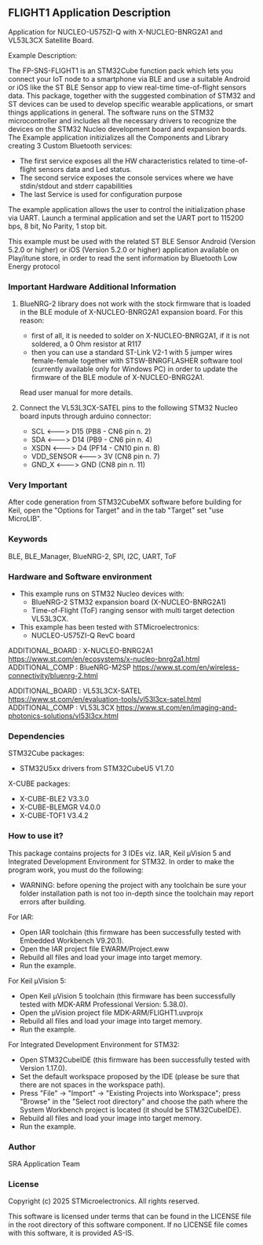 ## <b>FLIGHT1 Application Description</b>

Application for NUCLEO-U575ZI-Q with X-NUCLEO-BNRG2A1 and VL53L3CX Satellite Board.

Example Description:

The FP-SNS-FLIGHT1 is an STM32Cube function pack which lets you connect your IoT node to a smartphone via BLE and use a suitable Android or iOS like the ST BLE Sensor app to view real-time time-of-flight sensors data.
This package, together with the suggested combination of STM32 and ST devices can be used to develop specific wearable applications, or smart things applications in general.
The software runs on the STM32 microcontroller and includes all the necessary drivers to recognize the devices on the STM32 Nucleo development board and expansion boards.
The Example application initizializes all the Components and Library creating 3 Custom Bluetooth services:

 - The first service exposes all the HW characteristics related to time-of-flight sensors data and Led status.
 - The second service exposes the console services where we have stdin/stdout and stderr capabilities
 - The last Service is used for configuration purpose

The example application allows the user to control the initialization phase via UART.
Launch a terminal application and set the UART port to 115200 bps, 8 bit, No Parity, 1 stop bit.
 
This example must be used with the related ST BLE Sensor Android (Version 5.2.0 or higher) or iOS (Version 5.2.0 or higher) application available on Play/itune store,
in order to read the sent information by Bluetooth Low Energy protocol

### <b>Important Hardware Additional Information</b>

1) BlueNRG-2 library does not work with the stock firmware that is loaded in the BLE module of X-NUCLEO-BNRG2A1 expansion board.
   For this reason:

   - first of all, it is needed to solder on X-NUCLEO-BNRG2A1, if it is not soldered, a 0 Ohm resistor at R117
   - then you can use a standard ST-Link V2-1 with 5 jumper wires female-female together with STSW-BNRGFLASHER software tool
     (currently available only for Windows PC) in order to update the firmware of the BLE module of X-NUCLEO-BNRG2A1.
   
   Read user manual for more details.
   
2) Connect the VL53L3CX-SATEL pins to the following STM32 Nucleo board inputs through arduino connector:

   - SCL <---> D15 (PB8 - CN6 pin n. 2)
   - SDA <---> D14 (PB9 - CN6 pin n. 4)
   - XSDN <---> D4 (PF14 - CN10 pin n. 8)
   - VDD_SENSOR <---> 3V (CN8 pin n. 7)
   - GND_X <---> GND (CN8 pin n. 11)

### <b>Very Important</b>

After code generation from STM32CubeMX software before building for Keil, open the "Options for Target" and in the tab "Target" set "use MicroLIB".

### <b>Keywords</b>

BLE, BLE_Manager, BlueNRG-2, SPI, I2C, UART, ToF

### <b>Hardware and Software environment</b>

  - This example runs on STM32 Nucleo devices with:
    - BlueNRG-2 STM32 expansion board (X-NUCLEO-BNRG2A1)
	- Time-of-Flight (ToF) ranging sensor with multi target detection VL53L3CX.
  - This example has been tested with STMicroelectronics:
    - NUCLEO-U575ZI-Q RevC board
	
ADDITIONAL_BOARD : X-NUCLEO-BNRG2A1 https://www.st.com/en/ecosystems/x-nucleo-bnrg2a1.html
ADDITIONAL_COMP : BlueNRG-M2SP https://www.st.com/en/wireless-connectivity/bluenrg-2.html

ADDITIONAL_BOARD : VL53L3CX-SATEL https://www.st.com/en/evaluation-tools/vl53l3cx-satel.html
ADDITIONAL_COMP : VL53L3CX https://www.st.com/en/imaging-and-photonics-solutions/vl53l3cx.html

### <b>Dependencies</b>

STM32Cube packages:

  - STM32U5xx drivers from STM32CubeU5 V1.7.0
  
X-CUBE packages:

  - X-CUBE-BLE2 V3.3.0
  - X-CUBE-BLEMGR V4.0.0
  - X-CUBE-TOF1 V3.4.2

### <b>How to use it?</b>

This package contains projects for 3 IDEs viz. IAR, Keil µVision 5 and Integrated Development Environment for STM32. 
In order to make the  program work, you must do the following:

 - WARNING: before opening the project with any toolchain be sure your folder
   installation path is not too in-depth since the toolchain may report errors
   after building.

For IAR:

 - Open IAR toolchain (this firmware has been successfully tested with Embedded Workbench V9.20.1).
 - Open the IAR project file EWARM/Project.eww
 - Rebuild all files and load your image into target memory.
 - Run the example.

For Keil µVision 5:

 - Open Keil µVision 5 toolchain (this firmware has been successfully tested with MDK-ARM Professional Version: 5.38.0).
 - Open the µVision project file MDK-ARM/FLIGHT1.uvprojx
 - Rebuild all files and load your image into target memory.
 - Run the example.
 
For Integrated Development Environment for STM32:

 - Open STM32CubeIDE (this firmware has been successfully tested with Version 1.17.0).
 - Set the default workspace proposed by the IDE (please be sure that there are not spaces in the workspace path).
 - Press "File" -> "Import" -> "Existing Projects into Workspace"; press "Browse" in the "Select root directory" and choose the path where the System
   Workbench project is located (it should be STM32CubeIDE). 
 - Rebuild all files and load your image into target memory.
 - Run the example.

### <b>Author</b>

SRA Application Team

### <b>License</b>

Copyright (c) 2025 STMicroelectronics.
All rights reserved.

This software is licensed under terms that can be found in the LICENSE file
in the root directory of this software component.
If no LICENSE file comes with this software, it is provided AS-IS.